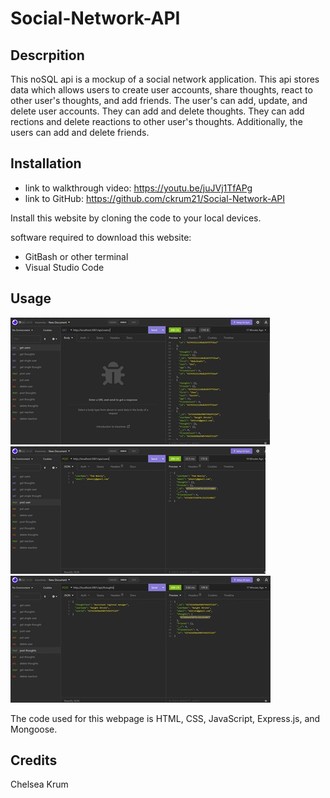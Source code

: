 # Social-Network-API

## Descrpition 
This noSQL api is a mockup of a social network application. This api stores data which allows users to create user accounts, share thoughts, react to other user's thoughts, and add friends. The user's can add, update, and delete user accounts. They can add and delete thoughts. They can add rections and delete reactions to other user's thoughts. Additionally, the users can add and delete friends.  

## Installation
* link to walkthrough video: https://youtu.be/juJVj1TfAPg
* link to GitHub: https://github.com/ckrum21/Social-Network-API

Install this website by cloning the code to your local devices.

software required to download this website:
* GitBash or other terminal
* Visual Studio Code


## Usage
![](./images/Picture1.jpg)
![](./images/Picture2.jpg)
![](./images/Picture3.jpg)

The code used for this webpage is HTML, CSS, JavaScript, Express.js, and Mongoose.

## Credits
Chelsea Krum 